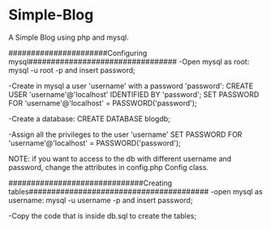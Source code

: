 # Simple-Blog
A Simple Blog using php and mysql. 

######################Configuring mysql#################################
-Open mysql as root: mysql -u root -p and insert password;

-Create in mysql a user 'username' with a password 'password': 
  CREATE USER 'username'@'localhost' IDENTIFIED BY 'password';
  SET PASSWORD FOR 'username'@'localhost' = PASSWORD('password');

-Create a database:
  CREATE DATABASE blogdb;

-Assign all the privileges to the user 'username'
  SET PASSWORD FOR 'username'@'localhost' = PASSWORD('password');


NOTE: if you want to access to the db with different username and password, change the attributes in config.php Config class.

##############################Creating tables########################################
-open mysql as username: mysql -u username -p and insert password;

-Copy the code that is inside db.sql to create the tables;


